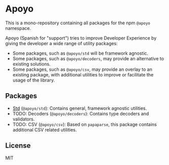 # Apoyo

This is a mono-repository containing all packages for the npm `@apoyo` namespace.

Apoyo (Spanish for "support") tries to improve Developer Experience by giving the developer a wide range of utility packages:

- Some packages, such as `@apoyo/std` will be framework agnostic.
- Some packages, such as `@apoyo/decoders`, may provide an alternative to existing solutions.
- Some packages, such as `@apoyo/csv`, may provide an overlay to an existing package, with additional utilities to improve or facilitate the usage of the library.

## Packages

- [Std](packages/std) (`@apoyo/std`): Contains general, framework agnostic utilities.
- TODO: Decoders (`@apoyo/decoders`): Contains type decoders and validators.
- TODO: CSV (`@apoyo/csv`): Based on `papaparse`, this package contains additional CSV related utilities.

## License

MIT
